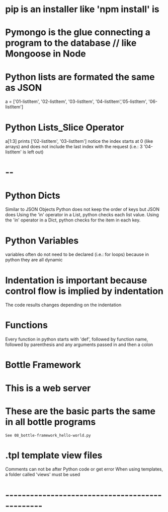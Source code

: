# pip is an installer like 'npm install' is
# Pymongo is the glue connecting a program to the database // like Mongoose in Node
# Python lists are formated the same as JSON
a = ['01-listItem', '02-listItem', '03-listItem', '04-listItem','05-listItem', '06-listItem']
# Python Lists_Slice Operator
a[1:3] 
prints ['02-listItem', '03-listItem'] 
notice the index starts at 0 (like arrays) and does not include the last index with the request (i.e.: 3 '04-listItem' is left out)
# --
# Python Dicts
Similar to JSON Objects
Python does not keep the order of keys but JSON does
Using the 'in' operator in a List, python checks each list value.
Using the 'in' operator in a Dict, python checks for the item in each key.
# Python Variables
variables often do not need to be declared (i.e.: for loops) because in python they are all dynamic
# Indentation is important because control flow is implied by indentation
The code results changes depending on the indentation
# Functions
Every function in python starts with 'def', followed by function name, followed by parenthesis and any arguments passed in and then a colon
# Bottle Framework
# This is a web server
# These are the basic parts the same in all bottle programs
    See 08_bottle-framework_hello-world.py
# .tpl template view files
Comments can not be after Python code or get error
When using templates, a folder called 'views' must be used
# -----------------------------------------------
